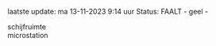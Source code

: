 laatste update: 
ma 13-11-2023  9:14   uur 
Status: FAALT - geel - 
<div class="service Y">schijfruimte</div><div class="service Y">microstation</div>